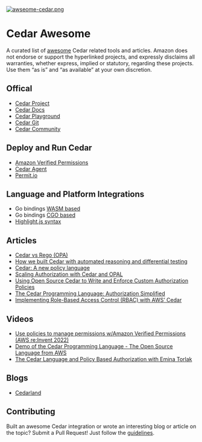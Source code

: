 [![awseome-cedar.png](https://i.postimg.cc/Kz4gVS6Y/awseome-cedar.png)](https://postimg.cc/wy8vyPTK)

# Cedar Awesome

A curated list of [awesome](https://github.com/sindresorhus/awesome) Cedar related tools and articles. Amazon does not endorse or support the hyperlinked projects, and expressly disclaims all warranties, whether express, implied or statutory, regarding these projects. Use them “as is” and “as available” at your own discretion.

## Offical 
  - [Cedar Project](https://www.cedarpolicy.com/en)  
  - [Cedar Docs](https://docs.cedarpolicy.com/)
  - [Cedar Playground](https://www.cedarpolicy.com/en/playground)
  - [Cedar Git](https://github.com/cedar-policy)
  - [Cedar Community](https://io.permit.io/07ATaP)

## Deploy and Run Cedar
  - [Amazon Verified Permissions](https://aws.amazon.com/verified-permissions/)
  - [Cedar Agent](https://github.com/permitio/cedar-agent)
  - [Permit.io](https://www.permit.io/) 


## Language and Platform Integrations
  - Go bindings [WASM based](https://github.com/Joffref/cedar) 
  - Go bindings [CGO based](https://github.com/iann0036/cedargo)
  - [Highlight.js syntax](https://github.com/jasmaa/highlightjs-cedar)

## Articles
  - [Cedar vs Rego (OPA)](https://www.permit.io/blog/opa-vs-cedar)
  - [How we built Cedar with automated reasoning and differential testing ](https://www.amazon.science/blog/how-we-built-cedar-with-automated-reasoning-and-differential-testing)
  - [Cedar: A new policy language](https://onecloudplease.com/blog/cedar-a-new-policy-language)
  - [Scaling Authorization with Cedar and OPAL](https://www.permit.io/blog/scaling-authorization-with-cedar-and-opal)
  - [Using Open Source Cedar to Write and Enforce Custom Authorization Policies](https://aws.amazon.com/blogs/opensource/using-open-source-cedar-to-write-and-enforce-custom-authorization-policies/)
  - [The Cedar Programming Language: Authorization Simplified](https://thenewstack.io/the-cedar-programming-language-authorization-simplified/)
  - [Implementing Role-Based Access Control (RBAC) with AWS’ Cedar](https://www.permit.io/blog/cedar-rbac)
  

## Videos
 - [Use policies to manage permissions w/Amazon Verified Permissions (AWS re:Invent 2022)](https://www.youtube.com/watch?v=k6pPcnLuOXY)
 - [Demo of the Cedar Programming Language - The Open Source Language from AWS](https://www.youtube.com/watch?v=PzmDYyyA5xM)
 - [The Cedar Language and Policy Based Authorization with Emina Torlak](https://authorizationinsoftware.auth0.com/public/49/Authorization-in-Software-f9b69587/55f50479)


## Blogs
- [Cedarland](https://cedarland.blog/)


## Contributing

Built an awesome Cedar integration or wrote an interesting blog or article on the topic? Submit a Pull Request! Just follow the [guidelines](https://github.com/cedar-policy/.github/blob/main/CONTRIBUTING.md). 
